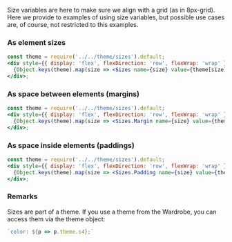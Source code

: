 Size variables are here to make sure we align with a grid (as in 8px-grid). Here we provide to examples
of using size variables, but possible use cases are, of course, not restricted to this examples.

### As element sizes

```jsx noeditor
const theme = require('../../theme/sizes').default;
<div style={{ display: 'flex', flexDirection: 'row', flexWrap: 'wrap' }}>
  {Object.keys(theme).map(size => <Sizes name={size} value={theme[size]} key={size} />)}
</div>;
```

### As space between elements (margins)

```jsx noeditor
const theme = require('../../theme/sizes').default;
<div style={{ display: 'flex', flexDirection: 'row', flexWrap: 'wrap' }}>
  {Object.keys(theme).map(size => <Sizes.Margin name={size} value={theme[size]} key={size} />)}
</div>;
```

### As space inside elements (paddings)

```jsx noeditor
const theme = require('../../theme/sizes').default;
<div style={{ display: 'flex', flexDirection: 'row', flexWrap: 'wrap' }}>
  {Object.keys(theme).map(size => <Sizes.Padding name={size} value={theme[size]} key={size} />)}
</div>;
```

### Remarks

Sizes are part of a theme. If you use a theme from the Wardrobe, you can access them via the theme object:

```js static
`color: ${p => p.theme.s4};`
```
